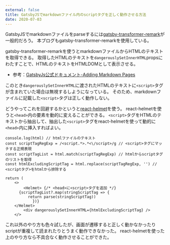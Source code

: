 ```yaml
---
external: false
title: GatsbyJSでmarkdownファイル内のscriptタグを正しく動作させる方法
date: 2020-07-03
---
```


GatsbyJSでmarkdownファイルをparseするには[gatsby-transformer-remark](https://www.gatsbyjs.org/packages/gatsby-transformer-remark/)が一般的だろう。
本ブログもgatsby-transformer-remarkを使用している。

gatsby-transformer-remarkを使うとmarkdownファイルからHTMLのテキストを取得できる。
取得したHTMLのテキストを`dangerouslySetInnerHTML`propsにわたすことで、HTMLのテキストをHTMLDOMとして表示させる。

- 参考：[GatsbyJs公式ドキュメント-Adding Markdown Pages](https://www.gatsbyjs.org/docs/adding-markdown-pages/)

このとき`dangerouslySetInnerHTML`に渡されたHTMLのテキストに`<script>`タグが含まれていた場合は無視するしようになっている。
そのため、markdownファイルに記載した`<script>`タグは正しく動作しない。

どうやってこれを回避するかというと[react-helmet](https://github.com/nfl/react-helmet)を使う。
react-helmetを使うと`<head>`内の要素を動的に変えることができる。
`<script>`タグをHTMLのテキストから抽出して、抽出した`<script>`タグをreact-helmetを使って動的に`<head>`内に挿入すればよい。

```tsx
console.log(html) // htmlファイルのテキスト
const scriptTagRegExp = /<script.*>.*<\/script>/g // <script>タグにマッチする正規表現
const scriptTagList = html.match(scriptTagRegExp) // htmlからscriptタグのリストを取得
const htmlExcludingScriptTag = html.replace(scriptTagRegExp, '') // <scriptタグ>をhtmlから排除する

return (
	<>
		<Helmet> {/* <head>に<script>タグを追加 */}
  	  {scriptTagList?.map(stringScriptTag => {
    	  return parse(stringScriptTag))
			})}
    </Helmet>
		<div dangerouslySetInnerHTML={htmlExcludingScriptTag} />
	</>
```

これ以外のやり方も色々試したが、画面が遷移すると正しく動かなかったりscriptが重複して読まれたりとうまく動作できなかった。
react-helmetを使った上のやり方なら不具合なく動作させることができた。
